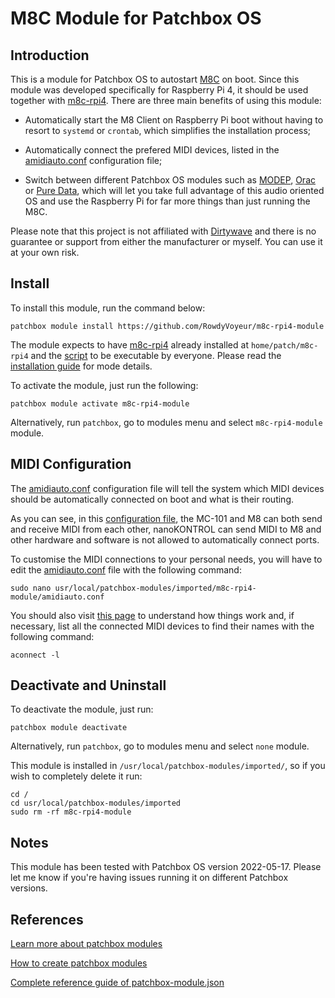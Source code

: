 # M8C Module for Patchbox OS

## Introduction
This is a module for Patchbox OS to autostart [M8C](https://github.com/laamaa/m8c) on boot. Since this module was developed specifically for Raspberry Pi 4, it should be used together with [m8c-rpi4](https://github.com/RowdyVoyeur/m8c-rpi4).
There are three main benefits of using this module:

- Automatically start the M8 Client on Raspberry Pi boot without having to resort to ```systemd``` or ```crontab```, which simplifies the installation process;

- Automatically connect the prefered MIDI devices, listed in the [amidiauto.conf](https://github.com/RowdyVoyeur/m8c-rpi4-module/blob/main/amidiauto.conf) configuration file;

- Switch between different Patchbox OS modules such as [MODEP](https://blokas.io/modep/), [Orac](https://community.blokas.io/t/orac-2-0-for-the-raspberry-pi/1099) or [Pure Data](https://puredata.info/), which will let you take full advantage of this audio oriented OS and use the Raspberry Pi for far more things than just running the M8C.

Please note that this project is not affiliated with [Dirtywave](https://dirtywave.com/) and there is no guarantee or support from either the manufacturer or myself. You can use it at your own risk.

## Install

To install this module, run the command below:
```
patchbox module install https://github.com/RowdyVoyeur/m8c-rpi4-module
```
The module expects to have [m8c-rpi4](https://github.com/RowdyVoyeur/m8c-rpi4) already installed at ```home/patch/m8c-rpi4``` and the [script](https://github.com/RowdyVoyeur/m8c-rpi4/blob/main/m8c.sh) to be executable by everyone. Please read the [installation guide](https://github.com/RowdyVoyeur/m8c-rpi4/blob/main/README.md#installation) for mode details.

To activate the module, just run the following:
```
patchbox module activate m8c-rpi4-module
```
Alternatively, run ```patchbox```, go to modules menu and select ```m8c-rpi4-module``` module.

## MIDI Configuration

The [amidiauto.conf](https://github.com/RowdyVoyeur/m8c-rpi4-module/blob/main/amidiauto.conf) configuration file will tell the system which MIDI devices should be automatically connected on boot and what is their routing.

As you can see, in this [configuration file](https://github.com/RowdyVoyeur/m8c-rpi4-module/blob/main/amidiauto.conf), the MC-101 and M8 can both send and receive MIDI from each other, nanoKONTROL can send MIDI to M8 and other hardware and software is not allowed to automatically connect ports.

To customise the MIDI connections to your personal needs, you will have to edit the [amidiauto.conf](https://github.com/RowdyVoyeur/m8c-rpi4-module/blob/main/amidiauto.conf) file with the following command:
```
sudo nano usr/local/patchbox-modules/imported/m8c-rpi4-module/amidiauto.conf
```
You should also visit [this page](https://community.blokas.io/t/midi-connection-manager/567/8) to understand how things work and, if necessary, list all the connected MIDI devices to find their names with the following command:
```
aconnect -l
```

## Deactivate and Uninstall

To deactivate the module, just run:
```
patchbox module deactivate
```
Alternatively, run ```patchbox```, go to modules menu and select ```none``` module.

This module is installed in ```/usr/local/patchbox-modules/imported/```, so if you wish to completely delete it run:
```
cd /
cd usr/local/patchbox-modules/imported
sudo rm -rf m8c-rpi4-module
```

## Notes

This module has been tested with Patchbox OS version 2022-05-17. Please let me know if you're having issues running it on different Patchbox versions.

## References

[Learn more about patchbox modules](https://blokas.io/patchbox-os/docs/modules/)

[How to create patchbox modules](https://blokas.io/patchbox-os/docs/creating-a-module/)

[Complete reference guide of patchbox-module.json](https://blokas.io/patchbox-os/docs/patchbox-module-json/)
